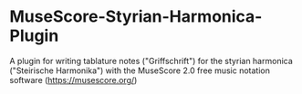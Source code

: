 # MuseScore-Styrian-Harmonica-Plugin
A plugin for writing tablature notes ("Griffschrift") for the styrian harmonica ("Steirische Harmonika") with the MuseScore 2.0 free music notation software (https://musescore.org/)
